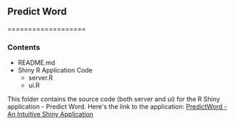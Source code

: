 ## Predict Word
===================
### Contents
- README.md
- Shiny R Application Code
	- server.R 
	- ui.R

This folder contains the source code (both server and ui) for the R Shiny application - Predict Word.  Here's the link to the application: <a target="_blank" href="http://dormantroot.shinyapps.io/PredictWord/">PredictWord - An Intuitive Shiny Application</a>

